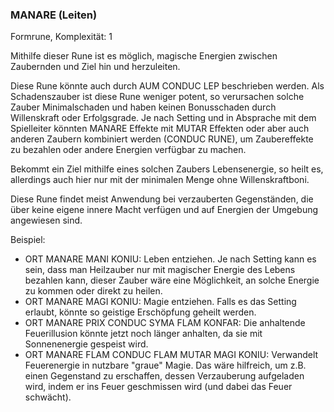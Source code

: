 ### MANARE (Leiten)

Formrune, Komplexität: 1

Mithilfe dieser Rune ist es möglich, magische Energien zwischen Zaubernden und Ziel hin und herzuleiten.

Diese Rune könnte auch durch AUM CONDUC LEP beschrieben werden. Als Schadenszauber ist diese Rune weniger potent, so
verursachen solche Zauber Minimalschaden und haben keinen Bonusschaden durch Willenskraft oder Erfolgsgrade. Je nach
Setting und in Absprache mit dem Spielleiter könnten MANARE Effekte mit MUTAR Effekten oder aber auch anderen
Zaubern kombiniert werden (CONDUC RUNE), um Zaubereffekte zu bezahlen oder andere Energien verfügbar zu machen.

Bekommt ein Ziel mithilfe eines solchen Zaubers Lebensenergie, so heilt es, allerdings auch hier nur mit der
minimalen Menge ohne Willenskraftboni.

Diese Rune findet meist Anwendung bei verzauberten Gegenständen, die über keine eigene innere Macht verfügen und auf
Energien der Umgebung angewiesen sind.

Beispiel:

* ORT MANARE MANI KONIU: Leben entziehen. Je nach Setting kann es sein, dass man Heilzauber nur mit magischer Energie
des Lebens bezahlen kann, dieser Zauber wäre eine Möglichkeit, an solche Energie zu kommen oder direkt zu heilen.
* ORT MANARE MAGI KONIU: Magie entziehen. Falls es das Setting erlaubt, könnte so geistige Erschöpfung geheilt werden.
* ORT MANARE PRIX CONDUC SYMA FLAM KONFAR: Die anhaltende Feuerillusion könnte jetzt noch länger anhalten, da sie mit
Sonnenenergie gespeist wird.
* ORT MANARE FLAM CONDUC FLAM MUTAR MAGI KONIU: Verwandelt Feuerenergie in nutzbare "graue" Magie. Das wäre hilfreich,
um z.B. einen Gegenstand zu erschaffen, dessen Verzauberung aufgeladen wird, indem er ins Feuer geschmissen wird (und
dabei das Feuer schwächt).
